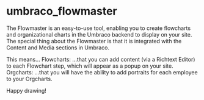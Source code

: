 # umbraco_flowmaster
The Flowmaster is an easy-to-use tool, enabling you to create flowcharts and organizational charts in the Umbraco backend to display on your site.
The special thing about the Flowmaster is that it is integrated with the Content and Media sections in Umbraco.

This means... 
  Flowcharts: ...that you can add content (via a Richtext Editor) to each Flowchart step, which will appear as a popup on your site.
  Orgcharts: ...that you will have the ability to add portraits for each employee to your Orgcharts.
  
Happy drawing!
